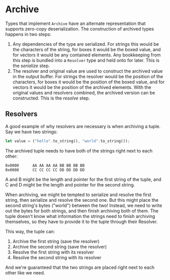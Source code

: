 # Archive

Types that implement `Archive` have an alternate representation that supports zero-copy
deserialization. The construction of archived types happens in two steps:

1. Any dependencies of the type are serialized. For strings this would be the characters of the
string, for boxes it would be the boxed value, and for vectors it would be any contained elements.
Any bookkeeping from this step is bundled into a `Resolver` type and held onto for later. This is
the *serialize* step.
2. The resolver and original value are used to construct the archived value in the output buffer.
For strings the resolver would be the position of the characters, for boxes it would be the position
of the boxed value, and for vectors it would be the position of the archived elements. With the
original values and resolvers combined, the archived version can be constructed. This is the
*resolve* step.

## Resolvers

A good example of why resolvers are necessary is when archiving a tuple. Say we have two strings:

```rust
let value = ("hello".to_string(), "world".to_string());
```

The archived tuple needs to have both of the strings right next to each other:

```
0x0000      AA AA AA AA BB BB BB BB
0x0008      CC CC CC CC DD DD DD DD
```

A and B might be the length and pointer for the first string of the tuple, and C and D might be the
length and pointer for the second string.

When archiving, we might be tempted to serialize and resolve the first string, then serialize and
resolve the second one. But this might place the second string's bytes ("world") between the two!
Instead, we need to write out the bytes for both strings, and then finish archiving both of them.
The tuple doesn't know what information the strings need to finish archiving themselves, so they
have to provide it to the tuple through their Resolver.

This way, the tuple can:

1. Archive the first string (save the resolver)
2. Archive the second string (save the resolver)
3. Resolve the first string with its resolver
4. Resolve the second string with its resolver

And we're guaranteed that the two strings are placed right next to each other like we need.
